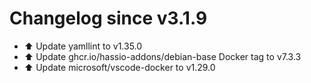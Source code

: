 # Changelog since v3.1.9
- ⬆️ Update yamllint to v1.35.0 
- ⬆️ Update ghcr.io/hassio-addons/debian-base Docker tag to v7.3.3 
- ⬆️ Update microsoft/vscode-docker to v1.29.0 

